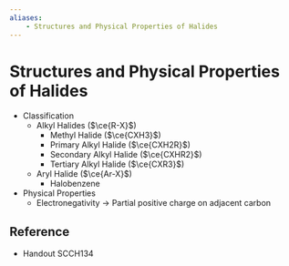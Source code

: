 ```yaml
---
aliases:
    - Structures and Physical Properties of Halides
---
```


# Structures and Physical Properties of Halides

- Classification
    - Alkyl Halides ($\ce{R-X}$)
        - Methyl Halide ($\ce{CXH3}$)
        - Primary Alkyl Halide ($\ce{CXH2R}$)
        - Secondary Alkyl Halide ($\ce{CXHR2}$)
        - Tertiary Alkyl Halide ($\ce{CXR3}$)
    - Aryl Halide ($\ce{Ar-X}$)
        - Halobenzene
- Physical Properties
    - Electronegativity → Partial positive charge on adjacent carbon

## Reference

- Handout SCCH134
